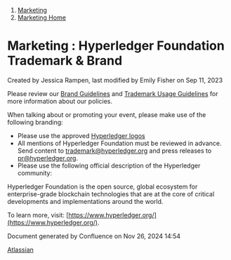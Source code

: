 1. [Marketing](index.html)
2. [Marketing Home](Marketing-Home_19169291.html)

# Marketing : Hyperledger Foundation Trademark &amp; Brand

Created by Jessica Rampen, last modified by Emily Fisher on Sep 11, 2023

Please review our [Brand Guidelines](https://www.hyperledger.org/logos-guidelines) and [Trademark Usage Guidelines](https://www.hyperledger.org/trademark-usage) for more information about our policies.

When talking about or promoting your event, please make use of the following branding:

- Please use the approved [Hyperledger logos](https://drive.google.com/drive/folders/1PQFzjBvd8GuGcjOPXMANdj7BNc9huu8k)
- All mentions of Hyperledger Foundation must be reviewed in advance. Send content to [trademark@hyperledger.org](mailto:trademark@hyperledger.org) and press releases to [pr@hyperledger.org](mailto:pr@hyperledger.org).
- Please use the following official description of the Hyperledger community:

Hyperledger Foundation is the open source, global ecosystem for enterprise-grade blockchain technologies that are at the core of critical developments and implementations around the world.

To learn more, visit: [https://www.hyperledger.org/](https://www.hyperledger.org/).

Document generated by Confluence on Nov 26, 2024 14:54

[Atlassian](http://www.atlassian.com/)
